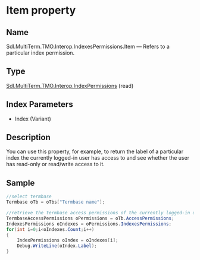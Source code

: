 # Item property

## Name

Sdl.MultiTerm.TMO.Interop.IndexesPermissions.Item —          Refers to a particular index permission.

## Type
[Sdl.MultiTerm.TMO.Interop.IndexPermissions](Sdl.MultiTerm.TMO.Interop.IndexPermissions.md)
(read)

## Index Parameters

* Index (Variant)

## Description

You can use this property, for example, to return the label of a particular index the currently logged-in user has access to and see whether the user has read-only or read/write access to it.


## Sample


```cs
//select termbase
Termbase oTb = oTbs["Termbase name"];

//retrieve the termbase access permissions of the currently logged-in user
TermbaseAccessPermissions oPermissions = oTb.AccessPermissions;
IndexesPermissions oIndexes = oPermissions.IndexesPermissions;
for(int i=0;i<oIndexes.Count;i++)
{
   	IndexPermissions oIndex = oIndexes[i];
   	Debug.WriteLine(oIndex.Label);
}
```

